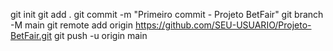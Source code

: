 git init
git add .
git commit -m "Primeiro commit - Projeto BetFair"
git branch -M main
git remote add origin https://github.com/SEU-USUARIO/Projeto-BetFair.git
git push -u origin main